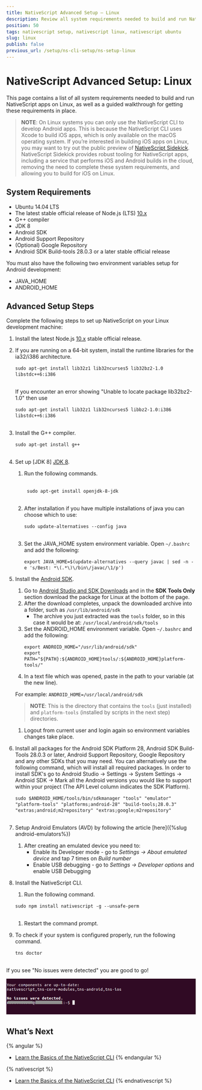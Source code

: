 ```yaml
---
title: NativeScript Advanced Setup — Linux
description: Review all system requirements needed to build and run NativeScript apps on Linux and follow the walkthrough to learn how to install and configure these dependencies.
position: 50
tags: nativescript setup, nativescript linux, nativescript ubuntu
slug: linux
publish: false
previous_url: /setup/ns-cli-setup/ns-setup-linux
---
```


# NativeScript Advanced Setup: Linux

This page contains a list of all system requirements needed to build and run NativeScript apps on Linux, as well as a guided walkthrough for getting these requirements in place.

> **NOTE**: On Linux systems you can only use the NativeScript CLI to develop Android apps. This is because the NativeScript CLI uses Xcode to build iOS apps, which is only available on the macOS operating system. If you’re interested in building iOS apps on Linux, you may want to try out the public preview of [NativeScript Sidekick](https://www.nativescript.org/nativescript-sidekick). NativeScript Sidekick provides robust tooling for NativeScript apps, including a service that performs iOS and Android builds in the cloud, removing the need to complete these system requirements, and allowing you to build for iOS on Linux.

## System Requirements

* Ubuntu 14.04 LTS
* The latest stable official release of Node.js (LTS) [10.x](https://nodejs.org/dist/latest-v10.x/) 
* G++ compiler
* JDK 8
* Android SDK
* Android Support Repository
* (Optional) Google Repository
* Android SDK Build-tools 28.0.3 or a later stable official release

You must also have the following two environment variables setup for Android development:

* JAVA_HOME
* ANDROID_HOME

## Advanced Setup Steps

Complete the following steps to set up NativeScript on your Linux development machine:

1. Install the latest Node.js [10.x](https://nodejs.org/dist/latest-v10.x/) stable official release. 

2. If you are running on a 64-bit system, install the runtime libraries for the ia32/i386 architecture.

    <pre class="add-copy-button"><code class="language-terminal">sudo apt-get install lib32z1 lib32ncurses5 lib32bz2-1.0 libstdc++6:i386
    </code></pre>
    If you encounter an error showing "Unable to locate package lib32bz2-1.0" then use
    <pre class="add-copy-button"><code class="language-terminal">sudo apt-get install lib32z1 lib32ncurses5 libbz2-1.0:i386 libstdc++6:i386
    </code></pre>

3. Install the G++ compiler.

    <pre class="add-copy-button"><code class="language-terminal">sudo apt-get install g++
    </code></pre>

4. Set up [JDK 8] [JDK 8](https://openjdk.java.net/install/).
    1. Run the following commands.

        <pre class="add-copy-button"><code class="language-terminal">
        sudo apt-get install openjdk-8-jdk
        </code></pre>

    2. After installation if you have multiple installations of java you can choose which to use:

        <pre class="add-copy-button"><code class="language-terminal">sudo update-alternatives --config java
        </code></pre>

    3. Set the JAVA_HOME system environment variable. Open `~/.bashrc` and add the following:

        <pre class="add-copy-button"><code class="language-terminal">export JAVA_HOME=$(update-alternatives --query javac | sed -n -e 's/Best: *\(.*\)\/bin\/javac/\1/p')</code></pre>

5. Install the [Android SDK](http://developer.android.com/sdk/index.html).
    1. Go to [Android Studio and SDK Downloads](https://developer.android.com/sdk/index.html#Other) and in the **SDK Tools Only** section download the package for Linux at the bottom of the page.
    2. After the download completes, unpack the downloaded archive into a folder, such as `/usr/lib/android/sdk`
       * The archive you just extracted was the `tools` folder, so in this case it would be at: `/usr/local/android/sdk/tools`
    3. Set the ANDROID_HOME environment variable. Open `~/.bashrc` and add the following:
        <pre><code class="language-terminal">export ANDROID_HOME="/usr/lib/android/sdk"
       export PATH="${PATH}:${ANDROID_HOME}tools/:${ANDROID_HOME}platform-tools/"</code></pre>
    4. In a text file which was opened, paste in the path to your variable (at the new line).
    
    For example: `ANDROID_HOME=/usr/local/android/sdk`
        <blockquote><b>NOTE</b>: This is the directory that contains the <code>tools</code> (just installed) and <code>platform-tools</code> (installed by scripts in the next step) directories.</blockquote>
     1. Logout from current user and login again so environment variables changes take place.

6. Install all packages for the Android SDK Platform 28, Android SDK Build-Tools 28.0.3 or later, Android Support Repository, Google Repository and any other SDKs that you may need. You can alternatively use the following command, which will install all required packages. In order to install SDK's go to Android Studio -> Settings -> System Settings -> Android SDK -> Mark all the Android versions you would like to support within your project (The API Level column indicates the SDK Platform).

    <pre class="add-copy-button"><code class="language-terminal">sudo $ANDROID_HOME/tools/bin/sdkmanager "tools" "emulator" "platform-tools" "platforms;android-28" "build-tools;28.0.3" "extras;android;m2repository" "extras;google;m2repository"
    </code></pre>

7. Setup Android Emulators (AVD) by following the article [here]({%slug android-emulators%})
    1. After creating an emulated device you need to:
        * Enable its Developer mode - go to _Settings -> About emulated device_ and tap 7 times on _Build number_
        * Enable USB debugging - go to _Settings -> Developer options_ and enable USB Debugging 

8. Install the NativeScript CLI.
    1. Run the following command.

    <pre class="add-copy-button"><code class="language-terminal">sudo npm install nativescript -g --unsafe-perm
    </code></pre>

    1. Restart the command prompt.

9. To check if your system is configured properly, run the following command.

    <pre class="add-copy-button"><code class="language-terminal">tns doctor
    </code></pre>

If you see "No issues were detected" you are good to go!

![NativeScript tns doctor result](../img/start/linux-tns-doctor.png)

## What’s Next

{% angular %}
* [Learn the Basics of the NativeScript CLI](/angular/start/cli-basics)
{% endangular %}

{% nativescript %}
* [Learn the Basics of the NativeScript CLI](/start/cli-basics)
{% endnativescript %}
